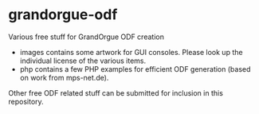 grandorgue-odf
==============

Various free stuff for GrandOrgue ODF creation

* images contains some artwork for GUI consoles. Please look up the individual license of the various items.
* php contains a few PHP examples for efficient ODF generation (based on work from mps-net.de).

Other free ODF related stuff can be submitted for inclusion in this repository.
